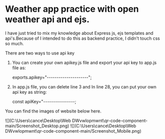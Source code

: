 # Weather app practice with open weather api and ejs.I have just tried to mix my knowledge about Express js, ejs templates and api's.Because of I intended to do this as backend practice, I didn't touch css so much.There are two ways to use api key1. You can create your own apikey.js file and export your api key to app.js file as:	exports.apikey="---------------------";2. In app.js file, you can delete line 3 and In line 28, you can put your own api key as string:	const apiKey="----------------;You can find the images of website below here.![](C:\Users\cance\Desktop\Web DWvwlopmwnt\qr-code-component-main/Screenshot_Desktop.png)![](C:\Users\cance\Desktop\Web DWvwlopmwnt\qr-code-component-main/Screenshot_Mobile.png)